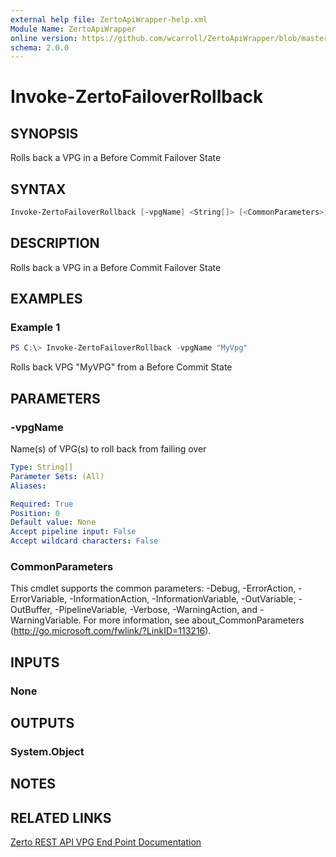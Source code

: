 ```yaml
---
external help file: ZertoApiWrapper-help.xml
Module Name: ZertoApiWrapper
online version: https://github.com/wcarroll/ZertoApiWrapper/blob/master/docs/Invoke-ZertoFailoverRollback.md
schema: 2.0.0
---
```


# Invoke-ZertoFailoverRollback

## SYNOPSIS

Rolls back a VPG in a Before Commit Failover State

## SYNTAX

```PowerShell
Invoke-ZertoFailoverRollback [-vpgName] <String[]> [<CommonParameters>]
```

## DESCRIPTION

Rolls back a VPG in a Before Commit Failover State

## EXAMPLES

### Example 1

```powershell
PS C:\> Invoke-ZertoFailoverRollback -vpgName "MyVpg"
```

Rolls back VPG "MyVPG" from a Before Commit State

## PARAMETERS

### -vpgName

Name(s) of VPG(s) to roll back from failing over

```yaml
Type: String[]
Parameter Sets: (All)
Aliases:

Required: True
Position: 0
Default value: None
Accept pipeline input: False
Accept wildcard characters: False
```

### CommonParameters

This cmdlet supports the common parameters: -Debug, -ErrorAction, -ErrorVariable, -InformationAction, -InformationVariable, -OutVariable, -OutBuffer, -PipelineVariable, -Verbose, -WarningAction, and -WarningVariable. For more information, see about_CommonParameters (http://go.microsoft.com/fwlink/?LinkID=113216).

## INPUTS

### None

## OUTPUTS

### System.Object

## NOTES

## RELATED LINKS

[Zerto REST API VPG End Point Documentation](http://s3.amazonaws.com/zertodownload_docs/Latest/Zerto%20Virtual%20Replication%20Zerto%20Virtual%20Manager%20%28ZVM%29%20-%20vSphere%20Online%20Help/RestfulAPIs/StatusAPIs.5.100.html#)

